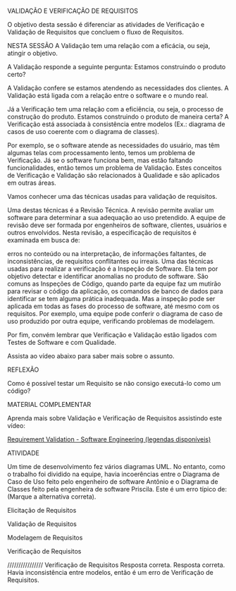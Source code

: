 VALIDAÇÃO E VERIFICAÇÃO DE REQUISITOS
 
O objetivo desta sessão é diferenciar as atividades de Verificação e Validação de Requisitos que concluem o fluxo de Requisitos. 

NESTA SESSÃO
A Validação tem uma relação com a eficácia, ou seja, atingir o objetivo.

A Validação responde a seguinte pergunta: Estamos construindo o produto certo?

A Validação confere se estamos atendendo as necessidades dos clientes. A Validação está ligada com a relação entre o software e o mundo real.

Já a Verificação tem uma relação com a eficiência, ou seja, o processo de construção do produto. Estamos construindo o produto de maneira certa? A Verificação está associada à consistência entre modelos (Ex.: diagrama de casos de uso coerente com o diagrama de classes). 

Por exemplo, se o software atende as necessidades do usuário, mas têm algumas telas com processamento lento, temos um problema de Verificação. Já se o software funciona bem, mas estão faltando funcionalidades, então temos um problema de Validação. Estes conceitos de Verificação e Validação são relacionados à Qualidade e são aplicados em outras áreas.

Vamos conhecer uma das técnicas usadas para validação de requisitos.

Uma destas técnicas é a Revisão Técnica. A revisão permite avaliar um software para determinar a sua adequação ao uso pretendido. A equipe de revisão deve ser formada por engenheiros de software, clientes, usuários e outros envolvidos. Nesta revisão, a especificação de requisitos é examinada em busca de:

erros no conteúdo ou na interpretação,
de informações faltantes,
de inconsistências,
de requisitos conflitantes ou irreais.
Uma das técnicas usadas para realizar a verificação é a Inspeção de Software. Ela tem por objetivo detectar e identificar anomalias no produto de software. São comuns as Inspeções de Código, quando parte da equipe faz um mutirão para revisar o código da aplicação, os comandos de banco de dados para identificar se tem alguma prática inadequada. Mas a inspeção pode ser aplicada em todas as fases do processo de software, até mesmo com os requisitos. Por exemplo, uma equipe pode conferir o diagrama de caso de uso produzido por outra equipe, verificando problemas de modelagem.

Por fim, convém lembrar que Verificação e Validação estão ligados com Testes de Software e com Qualidade.

Assista ao vídeo abaixo para saber mais sobre o assunto.

[]()
 
REFLEXÃO

Como é possível testar um Requisito se não consigo executá-lo como um código?

 
MATERIAL COMPLEMENTAR

Aprenda mais sobre Validação e Verificação de Requisitos assistindo este vídeo:

[Requirement Validation - Software Engineering (legendas disponíveis)](https://youtu.be/hFaP8MqytHE)

ATIVIDADE

Um time de desenvolvimento fez vários diagramas UML. No entanto, como o trabalho foi dividido na equipe, havia incoerências entre o Diagrama de Caso de Uso feito pelo engenheiro de software Antônio e o Diagrama de Classes feito pela engenheira de software Priscila. Este é um erro típico de: (Marque a alternativa correta).

Elicitação de Requisitos

Validação de Requisitos  

Modelagem de Requisitos

Verificação de Requisitos

////////////////
Verificação de Requisitos
Resposta correta.
Resposta correta. Havia inconsistência entre modelos, então é um erro de Verificação de Requisitos.

